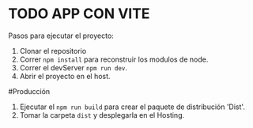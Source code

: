 
#   TODO APP CON VITE

Pasos para ejecutar el proyecto:

1. Clonar el repositorio
2. Correr ```npm install``` para reconstruir los modulos de  node.
3. Correr  el devServer ```npm run dev```.
4. Abrir el proyecto en el host.


#Producción

1. Ejecutar el ```npm run build``` para crear el paquete de distribución 'Dist'.
2. Tomar la carpeta ```dist``` y desplegarla en el Hosting.
